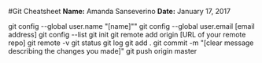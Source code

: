 #Git Cheatsheet
**Name:** Amanda Sanseverino
**Date:** January 17, 2017

git config --global user.name "[name]""
git config --global user.email [email address]
git config --list
git init
git remote add origin [URL of your remote repo]
git remote -v
git status
git log
git add .
git commit -m "[clear message describing the changes you made]"
git push origin master